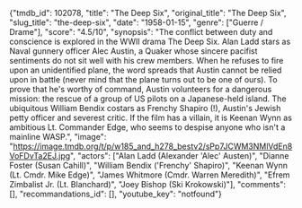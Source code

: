 {"tmdb_id": 102078, "title": "The Deep Six", "original_title": "The Deep Six", "slug_title": "the-deep-six", "date": "1958-01-15", "genre": ["Guerre / Drame"], "score": "4.5/10", "synopsis": "The conflict between duty and conscience is explored in the WWII drama The Deep Six. Alan Ladd stars as Naval gunnery officer Alec Austin, a Quaker whose sincere pacifist sentiments do not sit well with his crew members. When he refuses to fire upon an unidentified plane, the word spreads that Austin cannot be relied upon in battle (never mind that the plane turns out to be one of ours). To prove that he's worthy of command, Austin volunteers for a dangerous mission: the rescue of a group of US pilots on a Japanese-held island. The ubiquitous William Bendix costars as Frenchy Shapiro (!), Austin's Jewish petty officer and severest critic. If the film has a villain, it is Keenan Wynn as ambitious Lt. Commander Edge, who seems to despise anyone who isn't a mainline WASP.", "image": "https://image.tmdb.org/t/p/w185_and_h278_bestv2/sPp7JCWM3NMlVdEn8VoFDvTa2EJ.jpg", "actors": ["Alan Ladd (Alexander 'Alec' Austen)", "Dianne Foster (Susan Cahill)", "William Bendix ('Frenchy' Shapiro)", "Keenan Wynn (Lt. Cmdr. Mike Edge)", "James Whitmore (Cmdr. Warren Meredith)", "Efrem Zimbalist Jr. (Lt. Blanchard)", "Joey Bishop (Ski Krokowski)"], "comments": [], "recommandations_id": [], "youtube_key": "notfound"}